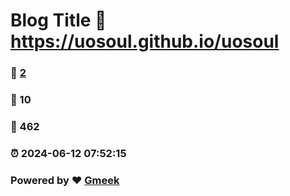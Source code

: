 # Blog Title :link: https://uosoul.github.io/uosoul 
### :page_facing_up: [2](https://uosoul.github.io/uosoul/tag.html) 
### :speech_balloon: 10 
### :hibiscus: 462 
### :alarm_clock: 2024-06-12 07:52:15 
### Powered by :heart: [Gmeek](https://github.com/Meekdai/Gmeek)
